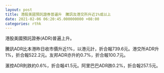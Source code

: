 ```yaml
---
layout: post
title: 港股美國預託證券普遍升　騰訊及港交所升近1%或以上
date: 2021-02-06 06:20:45.000000000 +08:00
categories: rthk
---
```


港股美國預託證券(ADR)普遍上升。

騰訊ADR比本港昨日收市價升近1%，以港元計，折合報739.6元。港交所ADR升1%，折合報522.2元。友邦ADR亦升約0.7%，折合報100.7元。

滙控ADR則跌約0.6%，折合報41.5元。阿里巴巴ADR跌0.2%，折合報257.5元。
